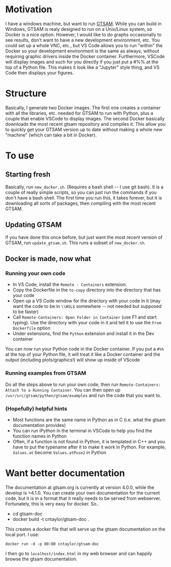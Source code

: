 # Motivation
I have a windows machine, but want to run [GTSAM](https://github.com/borglab/gtsam).  While you can build in Windows, GTSAM is realy designed to run on a Unix/Linux system, so Docker is a nice option.  However, I would like to do graphs occasionally to see results, don't want to have a new development environment, etc.  You could set up a whole VNC, etc., but VS Code allows you to run "within" the Docker so your development environment is the same as always, without requiring graphic drivers inside the Docker container.  Furthermore, VSCode will display images and such for you directly if you just put a #%% at the top of a Python file.  This makes it look like a "Jupyter" style thing, and VS Code then displays your figures.

# Structure
Basically, I generate two Docker images.  The first one creates a container with all the libraries, etc. needed for GTSAM to run with Python, plus a couple that enable VSCode to display images.  The second Docker basically downloads the most recent gtsam repository and compiles it.  This allow you to quickly get your GTSAM version up to date without making a whole new "machine" (which can take a bit in Docker).

# To use
## Starting fresh
Basically, run `new_docker.sh`.  (Requires a bash shell -- I use git bash).  It is a couple of really simple scripts, so you can just run the commands if you don't have a bash shell.  The first time you run this, it takes forever, but it is downloading all sorts of packages, then compiling with the most recent GTSAM.

## Updating GTSAM
If you have done this once before, but just want the most recent version of GTSAM, run `update_gtsam.sh`.  This runs a subset of `new_docker.sh`.

## Docker is made, now what
### Running your own code
* In VS Code, install the `Remote - Containers` extension.  
* Copy the Dockerfile in the `to-copy` directory into the directory that has your code
* Open up a VS Code window for the directory with your code in it (may want the code to be in `\\WSL$` somewhere -- not needed but supposed to be faster)
* Call `Remote-Containers: Open Folder in Container` (use F1 and start typing).  Use the directory with your code in it and tell it to use the `From Dockerfile` option
* Under extensions, find the `Python` extension and install it in the Dev container

You can now run your Python code in the Docker container.  If you put a `#%% `at the top of your Python file, it will treat it like a Docker container and the output (including plots/graphics!) will show up inside of VScode

### Running examples from GTSAM
Do all the steps above to run your own code, then run `Remote-Containers: Attach to a Running Container`.  You can then open up `/usr/src/gtsam/python/gtsam/examples` and run the code that you want to.

### (Hopefully) helpful hints
* Most functions are the same name in Python as in C (i.e. what the gtsam documentation provides)
* You can run iPython in the terminal in VSCode to help you find the function names in Python
* Often, if a function is not found in Python, it is templated in C++ and you have to put the typename after it to make it work in Python.  For example, `Values.at` become `Values.atPose2` in Python

# Want better documentation
The documentation at gtsam.org is currently at version 4.0.0, while the develop is >4.1.0.  You can create your own documentation for the current code, but it is in a format that it really needs to be served from webserver.  Fortunately, this is very easy for docker. So..
* cd gtsam-doc
* docker build -t cntaylor/gtsam-doc .

This creates a docker file that will serve up the gtsam documentation on the local port.  I use:

`docker run -d -p 80:80 cntaylor/gtsam-doc`

I then go to `localhost/index.html` in my web browser and can happily browse the gtsam documentation.